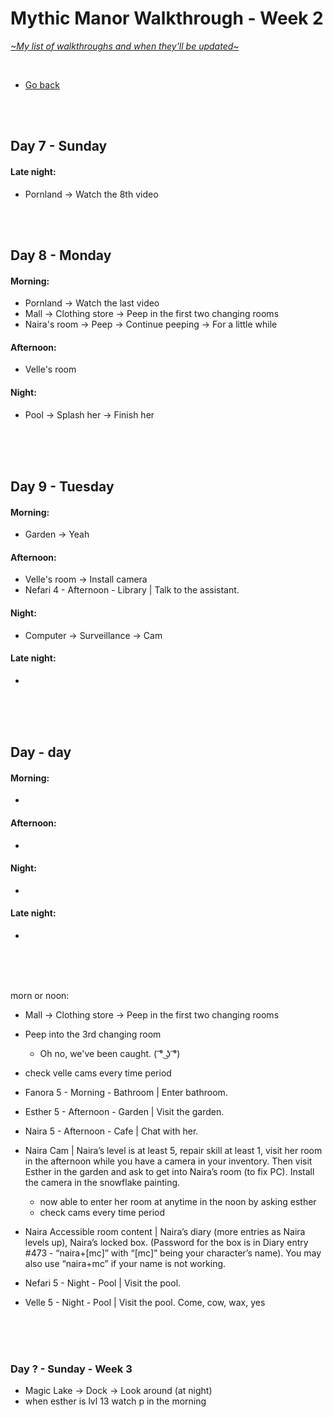 # Mythic Manor Walkthrough - Week 2
[*\~My list of walkthroughs and when they'll be updated\~*](https://www.patreon.com/maimlain)

<br>

- [Go back](https://github.com/maim-lain/mythicmanor/blob/master/walkthrough.md)

<br>
<br>

## Day 7 - Sunday
#### Late night:
- Pornland -> Watch the 8th video

<br>
<br>

## Day 8 - Monday
#### Morning:
- Pornland -> Watch the last video
- Mall -> Clothing store -> Peep in the first two changing rooms
- Naira's room -> Peep -> Continue peeping -> For a little while

#### Afternoon:
- Velle's room

#### Night:
- Pool -> Splash her -> Finish her

<br>
<br>
<br>

## Day 9 - Tuesday
#### Morning:
- Garden -> Yeah

#### Afternoon:
- Velle's room -> Install camera
- Nefari 4 - Afternoon - Library | Talk to the assistant.

#### Night:
- Computer -> Surveillance -> Cam 

#### Late night:
- 

<br>
<br>
<br>

## Day  - day
#### Morning:
- 

#### Afternoon:
- 

#### Night:
- 

#### Late night:
- 

<br>
<br>
<br>

morn or noon:
- Mall -> Clothing store -> Peep in the first two changing rooms
- Peep into the 3rd changing room
    - Oh no, we've been caught. ( ͡° ͜ʖ ͡°)

- check velle cams every time period


- Fanora 5 - Morning - Bathroom | Enter bathroom.

- Esther 5 - Afternoon - Garden | Visit the garden.
- Naira 5 - Afternoon - Cafe | Chat with her.
- Naira Cam | Naira’s level is at least 5, repair skill at least 1, visit her room in the afternoon while you have a camera in your inventory. Then visit Esther in the garden and ask to get into Naira’s room (to fix PC). Install the camera in the snowflake painting.
    - now able to enter her room at anytime in the noon by asking esther
    - check cams every time period
- Naira Accessible room content | Naira’s diary (more entries as Naira levels up), Naira’s locked box. (Password for the box is in Diary entry #473 - “naira+[mc]” with “[mc]” being your character’s name). You may also use “naira+mc” if your name is not working.

- Nefari 5 - Night - Pool | Visit the pool.
- Velle 5 - Night - Pool | Visit the pool. Come, cow, wax, yes







<br>
<br>
<br>

### Day ? - Sunday - Week 3
- Magic Lake -> Dock -> Look around (at night)
- when esther is lvl 13 watch p in the morning

